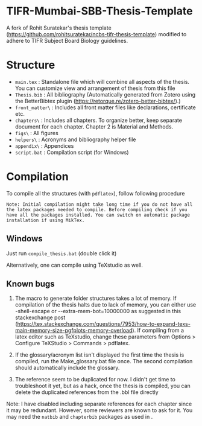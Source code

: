 # TIFR-Mumbai-SBB-Thesis-Template

A fork of Rohit Suratekar's thesis template (https://github.com/rohitsuratekar/ncbs-tifr-thesis-template) modified to adhere to TIFR Subject Board Biology guidelines.

# Structure

* `main.tex` : Standalone file which will combine all aspects of the thesis. You can customize view and arrangement of thesis from this file
* `Thesis.bib` : All bibliography (Automatically generated from Zotero using the BetterBibtex plugin (https://retorque.re/zotero-better-bibtex/).) 
* `front_matter\` : Includes all front matter files like declarations, certificate etc. 
* `chapters\` : Includes all chapters. To organize better, keep separate document for each chapter. Chapter 2 is Material and Methods. 
* `figs\` : All figures
* `helpers\` : Acronyms and bibliography helper file
* `appendix\` : Appendices 
* `script.bat` : Compilation script (for Windows)

# Compilation
To compile all the structures (with `pdflatex`), follow following procedure

    Note: Initial compilation might take long time if you do not have all the latex packages needed to compile. Before compiling check if you have all the packages installed. You can switch on automatic package installation if using MikTex. 

## Windows 
Just run `compile_thesis.bat` (double click it)

Alternatively, one can compile using TeXstudio as well. 

## Known bugs
1. The macro to generate folder structures takes a lot of memory. If compilation of the thesis halts due to lack of memory, you can either use -shell-escape or --extra-mem-bot=10000000 as suggested in this stackexchange post (https://tex.stackexchange.com/questions/7953/how-to-expand-texs-main-memory-size-pgfplots-memory-overload). If compiling from a latex editor such as TeXstudio, change these parameters from Options > Configure TeXStudio > Commands > pdflatex.

2. If the glossary/acronym list isn't displayed the first time the thesis is compiled, run the Make_glossary.bat file once. The second compilation should automatically include the glossary.

3. The reference seem to be duplicated for now. I didn't get time to troubleshoot it yet, but as a hack, once the thesis is compiled, you can delete the duplicated references from the .bbl file directly

Note: I have disabled including separate references for each chapter since it may be redundant. However, some reviewers are known to ask for it. You may need the `natbib` and `chapterbib` packages as used in .
 

